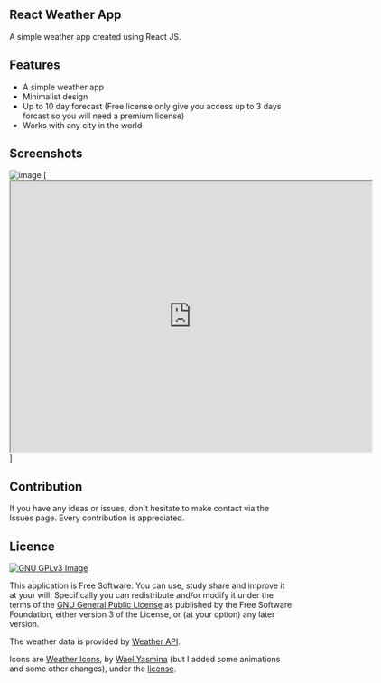 ## React Weather App
A simple weather app created using React JS.

## Features
* A simple weather app
* Minimalist design
* Up to 10 day forecast (Free license only give you access up to 3 days forcast so you will need a premium license)
* Works with any city in the world

## Screenshots
![image](https://drive.google.com/uc?export=view&id=1ZrtH8jBmYS-eUyAEq8Cy3X3CGqZFANht)
[<iframe src="https://drive.google.com/file/d/1ZrtH8jBmYS-eUyAEq8Cy3X3CGqZFANht/preview" width="640" height="480"></iframe>]

## Contribution
If you have any ideas or issues, don't hesitate to make contact via the Issues page. Every contribution is appreciated.

## Licence
[![GNU GPLv3 Image](https://www.gnu.org/graphics/gplv3-127x51.png)](http://www.gnu.org/licenses/gpl-3.0.en.html)  

This application is Free Software: You can use, study share and improve it at your
will. Specifically you can redistribute and/or modify it under the terms of the
[GNU General Public License](https://www.gnu.org/licenses/gpl.html) as
published by the Free Software Foundation, either version 3 of the License, or
(at your option) any later version.

The weather data is provided by [Weather API](http://www.weatherapi.com/).

Icons are <a href='https://erikflowers.github.io/weather-icons/'>Weather Icons</a>, by <a href='http://codepen.io/WaelYasmina'> Wael Yasmina</a> (but I added some animations and some other changes), under the <a href='https://codepen.io/WaelYasmina/pen/brgNYK/license'>license</a>.
